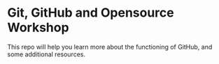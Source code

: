 # Git, GitHub and Opensource Workshop
This repo will help you learn more about the functioning of GitHub, and some additional resources.
